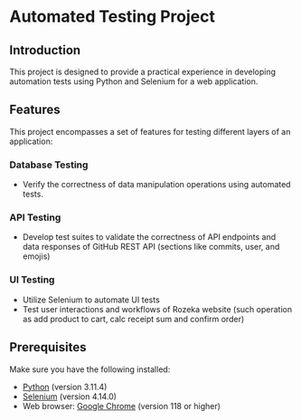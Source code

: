 # Automated Testing Project

## Introduction
This project is designed to provide a practical experience in developing automation tests using Python and Selenium for a web application.


## Features
This project encompasses a set of features for testing different layers of an application:

### Database Testing
- Verify the correctness of data manipulation operations using automated tests.

### API Testing
- Develop test suites to validate the correctness of API endpoints and data responses of GitHub REST API (sections like commits, user, and emojis)

### UI Testing
- Utilize Selenium to automate UI tests
- Test user interactions and workflows of Rozeka website (such operation as add product to cart, calc receipt sum and confirm order)


## Prerequisites
Make sure you have the following installed:

- [Python](https://www.python.org/) (version 3.11.4)
- [Selenium](https://www.selenium.dev/) (version 4.14.0)
- Web browser: [Google Chrome](https://www.google.com/chrome/) (version 118 or higher)


